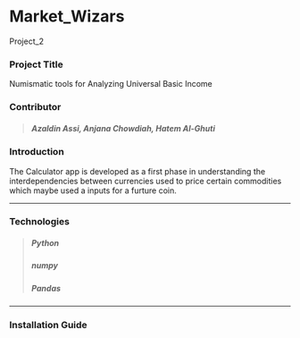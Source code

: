 # Market_Wizars
Project_2

### Project Title
Numismatic tools for Analyzing Universal Basic Income

### Contributor
>##### Azaldin Assi, Anjana Chowdiah, Hatem Al-Ghuti 

### Introduction


The Calculator app is developed as a first phase in understanding the interdependencies between currencies used to price certain commodities which maybe used a inputs for a furture  coin. 

---

### Technologies

>##### Python
>##### numpy
>##### Pandas

---

### Installation Guide
